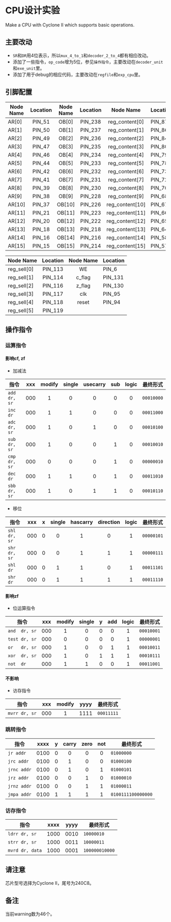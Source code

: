 
CPU设计实验
===========
Make a CPU with Cyclone II which supports basic operations.


主要改动
--------

* `SR`和`DR`用4位表示，所以`mux_4_to_1`和`decoder_2_to_4`都有相应改动。
* 添加了一些指令，`op_code`增为5位，参见`操作指令`，主要改动在`decoder_unit`和`exe_unit`里。
* 添加了用于debug的相应代码，主要改动在`regfile`和`exp_cpu`里。

引脚配置
--------

|Node Name|Location|Node Name|Location|Node Name      |Location|
|---------|:------:|:-------:|:------:|:-------------:|--------|
|AR[0]    |PIN_51  |OB[0]    |PIN_238 |reg_content[0] |PIN_87  |
|AR[1]    |PIN_50  |OB[1]    |PIN_237 |reg_content[1] |PIN_86  |
|AR[2]    |PIN_49  |OB[2]    |PIN_236 |reg_content[2] |PIN_84  |
|AR[3]    |PIN_47  |OB[3]    |PIN_235 |reg_content[3] |PIN_80  |
|AR[4]    |PIN_46  |OB[4]    |PIN_234 |reg_content[4] |PIN_79  |
|AR[5]    |PIN_44  |OB[5]    |PIN_233 |reg_content[5] |PIN_78  |
|AR[6]    |PIN_42  |OB[6]    |PIN_232 |reg_content[6] |PIN_73  |
|AR[7]    |PIN_41  |OB[7]    |PIN_231 |reg_content[7] |PIN_72  |
|AR[8]    |PIN_39  |OB[8]    |PIN_230 |reg_content[8] |PIN_70  |
|AR[9]    |PIN_38  |OB[9]    |PIN_228 |reg_content[9] |PIN_68  |
|AR[10]   |PIN_37  |OB[10]   |PIN_226 |reg_content[10]|PIN_67  |
|AR[11]   |PIN_21  |OB[11]   |PIN_223 |reg_content[11]|PIN_66  |
|AR[12]   |PIN_20  |OB[12]   |PIN_222 |reg_content[12]|PIN_65  |
|AR[13]   |PIN_18  |OB[13]   |PIN_218 |reg_content[13]|PIN_64  |
|AR[14]   |PIN_16  |OB[14]   |PIN_216 |reg_content[14]|PIN_58  |
|AR[15]   |PIN_15  |OB[15]   |PIN_214 |reg_content[15]|PIN_57  |

|Node Name      |Location|Node Name|Location|
|---------------|:------:|:-------:|--------|
|reg_sell[0]    |PIN_113 |WE       |PIN_6   |
|reg_sell[1]    |PIN_114 |c_flag   |PIN_131 |
|reg_sell[2]    |PIN_116 |z_flag   |PIN_130 |
|reg_sell[3]    |PIN_117 |clk      |PIN_95  |
|reg_sell[4]    |PIN_118 |reset    |PIN_94  |
|reg_sell[5]    |PIN_119 |         |        |

操作指令
-------

### 运算指令

#### 影响cf, zf

*   加减法

|指令        |xxx|modify|single|usecarry|sub|logic|最终形式  |
|------------|:-:|:----:|:----:|:------:|:-:|:---:|----------|
|`add dr, sr`|000|1     |0     |0       |0  |0    |`00010000`|
|`inc dr`    |000|1     |1     |0       |0  |0    |`00011000`|
|`adc dr, sr`|000|1     |0     |1       |0  |0    |`00010100`|
|`sub dr, sr`|000|1     |0     |0       |1  |0    |`00010010`|
|`cmp dr, sr`|000|0     |0     |0       |1  |0    |`00000010`|
|`dec dr`    |000|1     |1     |0       |1  |0    |`00011010`|
|`sbb dr, sr`|000|1     |0     |1       |1  |0    |`00010110`|


*   移位

|指令        |xxx|x  |single|hascarry|direction|logic|最终形式  |
|------------|:-:|:-:|:----:|:------:|:-------:|:---:|----------|
|`shl dr, sr`|000| 0 |0     |1       |0        |1    |`00000101`|
|`shr dr, sr`|000| 0 |0     |1       |1        |1    |`00000111`|
|`shl dr`    |000| 0 |1     |1       |0        |1    |`00011101`|
|`shr dr`    |000| 0 |1     |1       |1        |1    |`00011110`|

#### 影响zf

*   位运算指令

|指令         |xxx|modify|single|y  |add|logic|最终形式  |
|-------------|:-:|:----:|:----:|:-:|:-:|:---:|----------|
|`and  dr, sr`|000|1     |0     |0  |0  |1    |`00010001`|
|`test dr, sr`|000|0     |0     |0  |0  |1    |`00000001`|
|`or   dr, sr`|000|1     |0     |0  |1  |1    |`00010011`|
|`xor  dr, sr`|000|1     |0     |1  |1  |1    |`00010111`|
|`not  dr`    |000|1     |1     |0  |0  |1    |`00011001`|

#### 不影响

*   访存指令

|指令         |xxx|modify|yyyy|最终形式  |
|-------------|:-:|:----:|:--:|----------|
|`mvrr dr, sr`|000| 1    |1111|`00011111`|

### 跳转指令

|指令       |xxxx|y  |carry|zero|not|最终形式          |
|-----------|:--:|:-:|:---:|:--:|:-:|------------------|
|`jr addr`  |0100|0  |0    |0   |0  |`01000000`        |
|`jrc addr` |0100|0  |1    |0   |0  |`01000100`        |
|`jrnc addr`|0100|0  |1    |0   |1  |`01000101`        |
|`jrz addr` |0100|0  |0    |1   |0  |`01000010`        |
|`jrnz addr`|0100|0  |0    |1   |1  |`01000011`        |
|`jmpa addr`|0100|1  |1    |1   |1  |`0100111100000000`|

### 访存指令

|指令           |xxxx|yyyy|最终形式      |
|---------------|:--:|:--:|--------------|
|`ldrr dr, sr`  |1000|0010|`10000010`    |
|`strr dr, sr`  |1000|0011|`10000011`    |
|`mvrd dr, data`|1000|0001|`100000010000`|

请注意
------

芯片型号选择为Cyclone II，尾号为240C8。

备注
----

当前warning数为46个。

